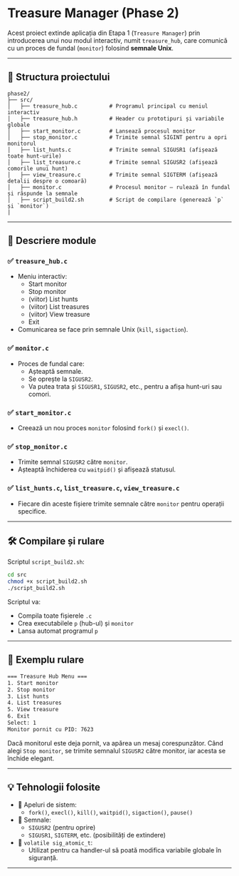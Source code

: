 # Treasure Manager (Phase 2)

Acest proiect extinde aplicația din Etapa 1 (`Treasure Manager`) prin introducerea unui nou modul interactiv, numit `treasure_hub`, care comunică cu un proces de fundal (`monitor`) folosind **semnale Unix**.

---

## 📁 Structura proiectului

```
phase2/
├── src/
│   ├── treasure_hub.c          # Programul principal cu meniul interactiv
│   ├── treasure_hub.h          # Header cu prototipuri și variabile globale
│   ├── start_monitor.c         # Lansează procesul monitor
│   ├── stop_monitor.c          # Trimite semnal SIGINT pentru a opri monitorul
│   ├── list_hunts.c            # Trimite semnal SIGUSR1 (afișează toate hunt-urile)
│   ├── list_treasure.c         # Trimite semnal SIGUSR2 (afișează comorile unui hunt)
│   ├── view_treasure.c         # Trimite semnal SIGTERM (afișează detalii despre o comoară)
│   ├── monitor.c               # Procesul monitor – rulează în fundal și răspunde la semnale
│   ├── script_build2.sh        # Script de compilare (generează `p` și `monitor`)
|
```

---

## 🔧 Descriere module

### ✅ `treasure_hub.c`
- Meniu interactiv:
  - Start monitor
  - Stop monitor
  - (viitor) List hunts
  - (viitor) List treasures
  - (viitor) View treasure
  - Exit
- Comunicarea se face prin semnale Unix (`kill`, `sigaction`).

### ✅ `monitor.c`
- Proces de fundal care:
  - Așteaptă semnale.
  - Se oprește la `SIGUSR2`.
  - Va putea trata și `SIGUSR1`, `SIGUSR2`, etc., pentru a afișa hunt-uri sau comori.

### ✅ `start_monitor.c`
- Creează un nou proces `monitor` folosind `fork()` și `execl()`.

### ✅ `stop_monitor.c`
- Trimite semnal `SIGUSR2` către `monitor`.
- Așteaptă închiderea cu `waitpid()` și afișează statusul.

### ✅ `list_hunts.c`, `list_treasure.c`, `view_treasure.c`
- Fiecare din aceste fișiere trimite semnale către `monitor` pentru operații specifice.

---

## 🛠️ Compilare și rulare

Scriptul `script_build2.sh`:

```bash
cd src
chmod +x script_build2.sh
./script_build2.sh
```

Scriptul va:
- Compila toate fișierele `.c`
- Crea executabilele `p` (hub-ul) și `monitor`
- Lansa automat programul `p`

---

## 🧪 Exemplu rulare

```bash
=== Treasure Hub Menu ===
1. Start monitor
2. Stop monitor
3. List hunts
4. List treasures
5. View treasure
6. Exit
Select: 1
Monitor pornit cu PID: 7623
```

Dacă monitorul este deja pornit, va apărea un mesaj corespunzător.
Când alegi `Stop monitor`, se trimite semnalul `SIGUSR2` către monitor, iar acesta se închide elegant.

---

## 💡 Tehnologii folosite

- 📌 Apeluri de sistem:
  - `fork()`, `execl()`, `kill()`, `waitpid()`, `sigaction()`, `pause()`
- 📌 Semnale:
  - `SIGUSR2` (pentru oprire)
  - `SIGUSR1`, `SIGTERM`, etc. (posibilități de extindere)
- 📌 `volatile sig_atomic_t`:
  - Utilizat pentru ca handler-ul să poată modifica variabile globale în siguranță.

---

